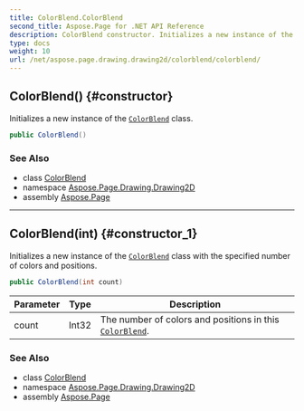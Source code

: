 ```yaml
---
title: ColorBlend.ColorBlend
second_title: Aspose.Page for .NET API Reference
description: ColorBlend constructor. Initializes a new instance of the ColorBlend class
type: docs
weight: 10
url: /net/aspose.page.drawing.drawing2d/colorblend/colorblend/
---
```

## ColorBlend() {#constructor}

Initializes a new instance of the [`ColorBlend`](../) class.

```csharp
public ColorBlend()
```

### See Also

* class [ColorBlend](../)
* namespace [Aspose.Page.Drawing.Drawing2D](../../colorblend/)
* assembly [Aspose.Page](../../../)

---

## ColorBlend(int) {#constructor_1}

Initializes a new instance of the [`ColorBlend`](../) class with the specified number of colors and positions.

```csharp
public ColorBlend(int count)
```

| Parameter | Type | Description |
| --- | --- | --- |
| count | Int32 | The number of colors and positions in this [`ColorBlend`](../). |

### See Also

* class [ColorBlend](../)
* namespace [Aspose.Page.Drawing.Drawing2D](../../colorblend/)
* assembly [Aspose.Page](../../../)


